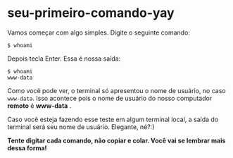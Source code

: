 # seu-primeiro-comando-yay

Vamos começar com algo simples. Digite o seguinte comando:

```text
$ whoami
```

Depois tecla Enter. Essa é nossa saída:

```text
$ whoami
www-data
```

Como você pode ver, o terminal só apresentou o nome de usuário, no caso `www-data`. Isso acontece pois o nome de usuário do nosso computador **remoto** é **www-data** .

Caso você esteja fazendo esse teste em algum terminal local, a saída do terminal será seu nome de usuário. Elegante, né?:\)

**Tente digitar cada comando, não copiar e colar. Você vai se lembrar mais dessa forma!**

